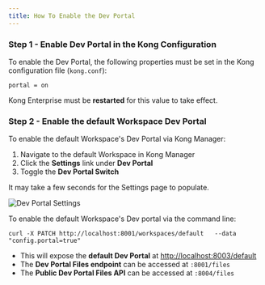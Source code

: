 ```yaml
---
title: How To Enable the Dev Portal
---
```


### Step 1 - Enable Dev Portal in the Kong Configuration

To enable the Dev Portal, the following properties must be set in the Kong
configuration file (`kong.conf`):

```
portal = on
```

Kong Enterprise must be **restarted** for this value to take effect.

### Step 2 - Enable the default Workspace Dev Portal


To enable the default Workspace's Dev Portal via Kong Manager:

1. Navigate to the default Workspace in Kong Manager
2. Click the **Settings** link under **Dev Portal**
3. Toggle the **Dev Portal Switch**

It may take a few seconds for the Settings page to populate.

![Dev Portal Settings](/assets/images/docs/ee/getting-started/dev-portal-settings.png)


To enable the default Workspace's Dev portal via the command line:

```
curl -X PATCH http://localhost:8001/workspaces/default   --data "config.portal=true"
```

- This will expose the **default Dev Portal** at [http://localhost:8003/default](http://localhost:8003/default)
- The **Dev Portal Files endpoint** can be accessed at `:8001/files`
- The **Public Dev Portal Files API** can be accessed at `:8004/files`
